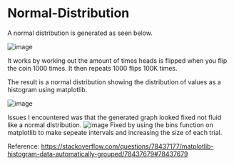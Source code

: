 # Normal-Distribution

A normal distribution is generated as seen below.

![image](https://github.com/yashGaneshgudi/Normal-Distribution/assets/153029336/567c5b22-d9b1-4fde-9c00-1efe9912dfb7)


It works by working out the amount of times heads is flipped when you flip the coin 1000 times.
It then repeats 1000 flips 100K times.

The result is a normal distribution showing the distribution of values as a histogram using matplotlib.

![image](https://github.com/yashGaneshgudi/Normal-Distribution/assets/153029336/1345ab99-f3f8-477a-bbf7-23ab7662b200)

Issues I encountered was that the generated graph looked fixed not fluid like a normal distribution.
![image](https://github.com/yashGaneshgudi/Normal-Distribution/assets/153029336/8c1a199c-2842-4963-a3ec-21214529851e)
Fixed by using the bins function on matplotlib to make sepeate intervals and increasing the size of each trial.

Reference:
https://stackoverflow.com/questions/78437177/matplotlib-histogram-data-automatically-grouped/78437679#78437679
